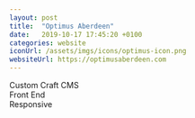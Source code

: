 ```yaml
---
layout: post
title:  "Optimus Aberdeen"
date:   2019-10-17 17:45:20 +0100
categories: website
iconUrl: /assets/imgs/icons/optimus-icon.png 
websiteUrl: https://optimusaberdeen.com
---
```


Custom Craft CMS<br>
Front End<br>
Responsive
